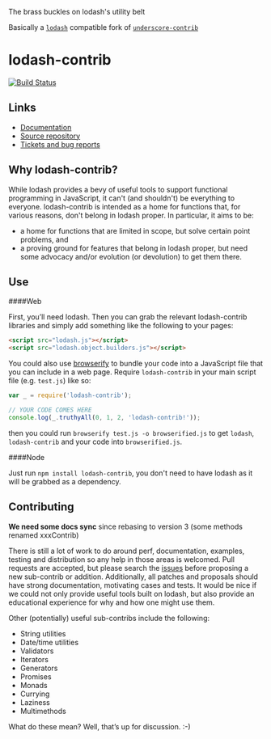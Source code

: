 The brass buckles on lodash's utility belt

Basically a [`lodash`](http://lodash.com/) compatible fork of [`underscore-contrib`](https://github.com/documentcloud/underscore-contrib)

lodash-contrib
==============
[![Build Status](https://travis-ci.org/TheNodeILs/lodash-contrib.png?branch=master)](https://travis-ci.org/TheNodeILs/lodash-contrib)

Links
-----

  * [Documentation](https://github.com/TheNodeILs/lodash-contrib/blob/master/docs/index.md)
  * [Source repository](https://github.com/Empeeric/lodash-contrib)
  * [Tickets and bug reports](https://github.com/Empeeric/lodash-contrib/issues?state=open)

Why lodash-contrib?
-----------------------

While lodash provides a bevy of useful tools to support functional programming in JavaScript, it can't
(and shouldn't) be everything to everyone. lodash-contrib is intended as a home for functions that, for
various reasons, don't belong in lodash proper. In particular, it aims to be:

  * a home for functions that are limited in scope, but solve certain point problems, and
  * a proving ground for features that belong in lodash proper, but need some advocacy and/or evolution
(or devolution) to get them there.

Use
---

####Web

First, you’ll need lodash. Then you can grab the relevant lodash-contrib libraries and simply add something like the following to your pages:
```html
<script src="lodash.js"></script>
<script src="lodash.object.builders.js"></script>
```

You could also use [browserify](http://browserify.org/) to bundle your code into a JavaScript file that you can include in a web page.
Require `lodash-contrib` in your main script file (e.g. `test.js`) like so:

```javascript
var _ = require('lodash-contrib');

// YOUR CODE COMES HERE
console.log(_.truthyAll(0, 1, 2, 'lodash-contrib!'));
```

then you could run `browserify test.js -o browserified.js` to get `lodash`, `lodash-contrib` and your code into `browserified.js`.

####Node

Just run `npm install lodash-contrib`, you don't need to have lodash as it will be grabbed as a dependency.

Contributing
------------

**We need some docs sync** since rebasing to version 3 (some methods renamed xxxContrib)

There is still a lot of work to do around perf, documentation, examples, testing and distribution so any help
in those areas is welcomed. Pull requests are accepted, but please search the [issues](https://github.com/empeeric/lodash-contrib/issues)
before proposing a new sub-contrib or addition. Additionally, all patches and proposals should have strong
documentation, motivating cases and tests. It would be nice if we could not only provide useful tools built on
lodash, but also provide an educational experience for why and how one might use them.

Other (potentially) useful sub-contribs include the following:

  * String utilities
  * Date/time utilities
  * Validators
  * Iterators
  * Generators
  * Promises
  * Monads
  * Currying
  * Laziness
  * Multimethods

What do these mean? Well, that’s up for discussion. :-)
